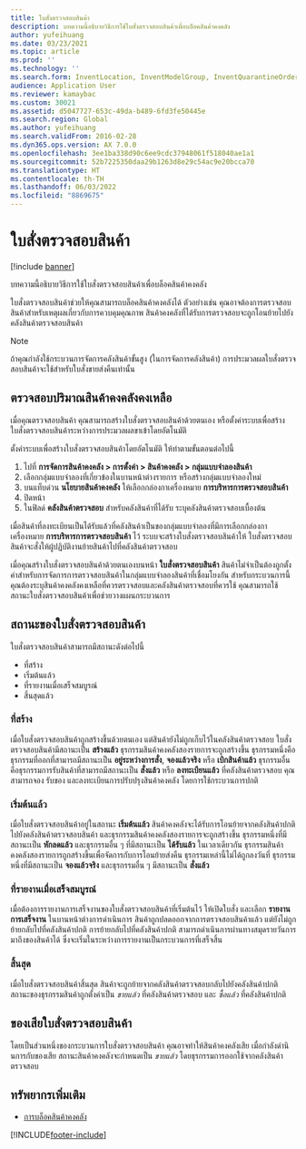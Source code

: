 ```yaml
---
title: ใบสั่งตรวจสอบสินค้า
description: บทความนี้อธิบายวิธีการใช้ใบสั่งตรวจสอบสินค้าเพื่อบล็อคสินค้าคงคลัง
author: yufeihuang
ms.date: 03/23/2021
ms.topic: article
ms.prod: ''
ms.technology: ''
ms.search.form: InventLocation, InventModelGroup, InventQuarantineOrder, InventQuarantineParmEnd, InventQuarantineParmReportFinished, InventQuarantineParmStartUp, InventTrans
audience: Application User
ms.reviewer: kamaybac
ms.custom: 30021
ms.assetid: d5047727-653c-49da-b489-6fd3fe50445e
ms.search.region: Global
ms.author: yufeihuang
ms.search.validFrom: 2016-02-28
ms.dyn365.ops.version: AX 7.0.0
ms.openlocfilehash: 3ee1ba338d90c6ee9cdc37948061f518040ae1a1
ms.sourcegitcommit: 52b7225350daa29b1263d8e29c54ac9e20bcca70
ms.translationtype: HT
ms.contentlocale: th-TH
ms.lasthandoff: 06/03/2022
ms.locfileid: "8869675"
---
```

# <a name="quarantine-orders"></a>ใบสั่งตรวจสอบสินค้า

[!include [banner](../includes/banner.md)]

บทความนี้อธิบายวิธีการใช้ใบสั่งตรวจสอบสินค้าเพื่อบล็อคสินค้าคงคลัง

ใบสั่งตรวจสอบสินค้าช่วยให้คุณสามารถบล็อคสินค้าคงคลังได้ ตัวอย่างเช่น คุณอาจต้องการตรวจสอบสินค้าสำหรับเหตุผลเกี่ยวกับการควบคุมคุณภาพ สินค้าคงคลังที่ได้รับการตรวจสอบจะถูกโอนย้ายไปยังคลังสินค้าตรวจสอบสินค้า

> [!NOTE]
> ถ้าคุณกำลังใช้กระบวนการจัดการคลังสินค้าขั้นสูง (ในการจัดการคลังสินค้า) การประมวลผลใบสั่งตรวจสอบสินค้าจะใช้สำหรับใบสั่งขายส่งคืนเท่านั้น

## <a name="quarantine-on-hand-inventory-items"></a>ตรวจสอบปริมาณสินค้าคงคลังคงเหลือ

เมื่อคุณตรวจสอบสินค้า คุณสามารถสร้างใบสั่งตรวจสอบสินค้าด้วยตนเอง หรือตั้งค่าระบบเพื่อสร้างใบสั่งตรวจสอบสินค้าระหว่างการประมวลผลขาเข้าโดยอัตโนมัติ

ตั้งค่าระบบเพื่อสร้างใบสั่งตรวจสอบสินค้าโดยอัตโนมัติ ให้ทำตามขั้นตอนต่อไปนี้

1. ไปที่ **การจัดการสินค้าคงคลัง \> การตั้งค่า \> สินค้าคงคลัง \> กลุ่มแบบจำลองสินค้า**
1. เลือกกลุ่มแบบจำลองที่เกี่ยวข้องในบานหน้าต่างรายการ หรือสร้างกลุ่มแบบจำลองใหม่
1. บนแท็บด่วน **นโยบายสินค้าคงคลัง** ให้เลือกกล่องกาเครื่องหมาย **การบริหารการตรวจสอบสินค้า**
1. ปิดหน้า
1. ในฟิลด์ **คลังสินค้าตรวจสอบ** สำหรับคลังสินค้าที่ได้รับ ระบุคลังสินค้าตรวจสอบเบื้องต้น

เมื่อสินค้าที่ลงทะเบียนเป็นได้รับแล้วที่คลังสินค้าเป็นของกลุ่มแบบจำลองที่มีการเลือกกล่องกาเครื่องหมาย **การบริหารการตรวจสอบสินค้า** ไว้ ระบบจะสร้างใบสั่งตรวจสอบสินค้าให้ ใบสั่งตรวจสอบสินค้าจะสั่งให้ผู้ปฏิบัติงานย้ายสินค้าไปที่คลังสินค้าตรวจสอบ

เมื่อคุณสร้างใบสั่งตรวจสอบสินค้าด้วยตนเองบนหน้า **ใบสั่งตรวจสอบสินค้า** สินค้าไม่จำเป็นต้องถูกตั้งค่าสำหรับการจัดการการตรวจสอบสินค้าในกลุ่มแบบจำลองสินค้าที่เชื่อมโยงกัน สำหรับกระบวนการนี้ คุณต้องระบุสินค้าคงคลังคงเหลือที่ควรตรวจสอบและคลังสินค้าตรวจสอบที่ควรใช้ คุณสามารถใช้สถานะใบสั่งตรวจสอบสินค้าเพื่อช่วยวางแผนกระบวนการ

## <a name="quarantine-order-statuses"></a>สถานะของใบสั่งตรวจสอบสินค้า

ใบสั่งตรวจสอบสินค้าสามารถมีสถานะดังต่อไปนี้

- ที่สร้าง
- เริ่มต้นแล้ว
- ที่รายงานเมื่อเสร็จสมบูรณ์
- สิ้นสุดแล้ว

### <a name="created"></a>ที่สร้าง

เมื่อใบสั่งตรวจสอบสินค้าถูกสร้างขึ้นด้วยตนเอง แต่สินค้ายังไม่ถูกเก็บไว้ในคลังสินค้าตรวจสอบ ใบสั่งตรวจสอบสินค้ามีสถานะเป็น **สร้างแล้ว** ธุรกรรมสินค้าคงคลังสองรายการจะถูกสร้างขึ้น ธุรกรรมหนึ่งคือธุรกรรมที่ออกที่สามารถมีสถานะเป็น **อยู่ระหว่างการสั่ง**, **จองแล้วจริง** หรือ **เบิกสินค้าแล้ว** ธุรกรรมอื่นคือธุรกรรมการรับสินค้าที่สามารถมีสถานะเป็น **สั่งแล้ว** หรือ **ลงทะเบียนแล้ว** ที่คลังสินค้าตรวจสอบ คุณสามารถจอง รับของ และลงทะเบียนการปรับปรุงสินค้าคงคลัง โดยการใช้กระบวนการปกติ

### <a name="started"></a>เริ่มต้นแล้ว

เมื่อใบสั่งตรวจสอบสินค้าอยู่ในสถานะ **เริ่มต้นแล้ว** สินค้าคงคลังจะได้รับการโอนย้ายจากคลังสินค้าปกติไปยังคลังสินค้าตรวจสอบสินค้า และธุรกรรมสินค้าคงคลังสองรายการจะถูกสร้างขึ้น ธุรกรรมหนึ่งที่มีสถานะเป็น **หักลดแล้ว** และธุรกรรมอื่น ๆ ที่มีสถานะเป็น **ได้รับแล้ว** ในเวลาเดียวกัน ธุรกรรมสินค้าคงคลังสองรายการถูกสร้างขึ้นเพื่อจัดการกับการโอนย้ายส่งคืน ธุรกรรมเหล่านี้ไม่ได้ถูกลงวันที่ ธุรกรรมหนึ่งที่มีสถานะเป็น **จองแล้วจริง** และธุรกรรมอื่น ๆ มีสถานะเป็น **สั่งแล้ว**

### <a name="reported-as-finished"></a>ที่รายงานเมื่อเสร็จสมบูรณ์

เมื่อต้องการรายงานการเสร็จงานของใบสั่งตรวจสอบสินค้าที่เริ่มต้นไว้ ให้เปิดใบสั่ง และเลือก **รายงานการเสร็จงาน** ในบานหน้าต่างการดำเนินการ สินค้าถูกปลดออกจากการตรวจสอบสินค้าแล้ว แต่ยังไม่ถูกย้ายกลับไปที่คลังสินค้าปกติ การย้ายกลับไปที่คลังสินค้าปกติ สามารถดำเนินการผ่านทางสมุดรายวันการมาถึงของสินค้าได้ ซึ่งจะเริ่มในระหว่างการรายงานเป็นกระบวนการที่เสร็จสิ้น

### <a name="ended"></a>สิ้นสุด

เมื่อใบสั่งตรวจสอบสินค้าสิ้นสุด สินค้าจะถูกย้ายจากคลังสินค้าตรวจสอบกลับไปยังคลังสินค้าปกติ สถานะของธุรกรรมสินค้าถูกตั้งค่าเป็น *ขายแล้ว* ที่คลังสินค้าตรวจสอบ และ *ซื้อแล้ว* ที่คลังสินค้าปกติ

## <a name="quarantine-order-scrap"></a>ของเสียใบสั่งตรวจสอบสินค้า

โดยเป็นส่วนหนึ่งของกระบวนการใบสั่งตรวจสอบสินค้า คุณอาจทำให้สินค้าคงคลังเสีย เมื่อกำลังดำนินการกับของเสีย สถานะสินค้าคงคลังจะกำหนดเป็น *ขายแล้ว* โดยธุรกรรมการออกใช้จากคลังสินค้าตรวจสอบ

## <a name="additional-resources"></a>ทรัพยากรเพิ่มเติม

- [การบล็อคสินค้าคงคลัง](inventory-blocking.md)

[!INCLUDE[footer-include](../../includes/footer-banner.md)]
